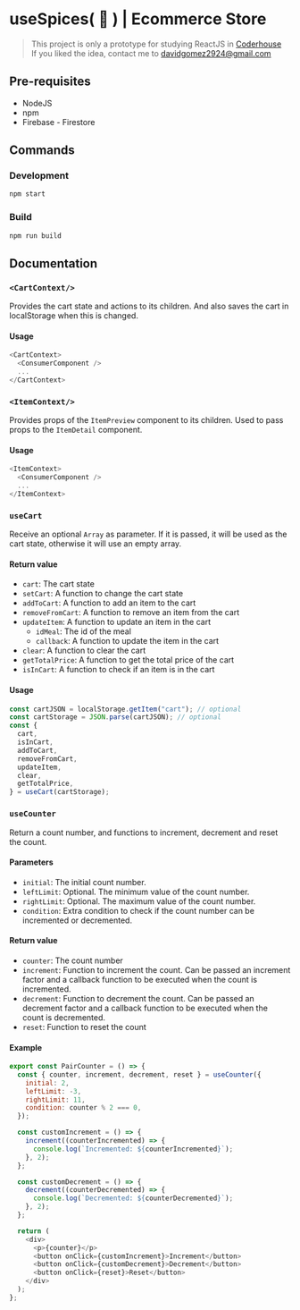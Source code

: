# useSpices( 🍲 ) | Ecommerce Store

> This project is only a prototype for studying ReactJS in [Coderhouse](https://coderhouse.com)<br>
> If you liked the idea, contact me to <davidgomez2924@gmail.com><br>

## Pre-requisites

- NodeJS
- npm
- Firebase - Firestore

## Commands

### Development
```sh
npm start
```

### Build
```sh
npm run build
```

## Documentation

### `<CartContext/>`

Provides the cart state and actions to its children. And also saves the cart in localStorage when this is changed.

#### Usage

```js
<CartContext>
  <ConsumerComponent />
  ...
</CartContext>
```

### `<ItemContext/>`

Provides props of the `ItemPreview` component to its children. Used to pass props to the `ItemDetail` component.

#### Usage

```js
<ItemContext>
  <ConsumerComponent />
  ...
</ItemContext>
```

### `useCart`

Receive an optional `Array` as parameter. If it is passed, it will be used as the cart state, otherwise it will use an empty array.

#### Return value

- `cart`: The cart state
- `setCart`: A function to change the cart state
- `addToCart`: A function to add an item to the cart
- `removeFromCart`: A function to remove an item from the cart
- `updateItem`: A function to update an item in the cart
  - `idMeal`: The id of the meal
  - `callback`: A function to update the item in the cart
- `clear`: A function to clear the cart
- `getTotalPrice`: A function to get the total price of the cart
- `isInCart`: A function to check if an item is in the cart

#### Usage

```js
const cartJSON = localStorage.getItem("cart"); // optional
const cartStorage = JSON.parse(cartJSON); // optional
const {
  cart,
  isInCart,
  addToCart,
  removeFromCart,
  updateItem,
  clear,
  getTotalPrice,
} = useCart(cartStorage);
```

### `useCounter`

Return a count number, and functions to increment, decrement and reset the count.

#### Parameters

- `initial`: The initial count number.
- `leftLimit`: Optional. The minimum value of the count number.
- `rightLimit`: Optional. The maximum value of the count number.
- `condition`: Extra condition to check if the count number can be incremented or decremented.

#### Return value

- `counter`: The count number
- `increment`: Function to increment the count. Can be passed an increment factor and a callback function to be executed when the count is incremented.
- `decrement`: Function to decrement the count. Can be passed an decrement factor and a callback function to be executed when the count is decremented.
- `reset`: Function to reset the count

#### Example

```js
export const PairCounter = () => {
  const { counter, increment, decrement, reset } = useCounter({
    initial: 2,
    leftLimit: -3,
    rightLimit: 11,
    condition: counter % 2 === 0,
  });

  const customIncrement = () => {
    increment((counterIncremented) => {
      console.log(`Incremented: ${counterIncremented}`);
    }, 2);
  };

  const customDecrement = () => {
    decrement((counterDecremented) => {
      console.log(`Decremented: ${counterDecremented}`);
    }, 2);
  };

  return (
    <div>
      <p>{counter}</p>
      <button onClick={customIncrement}>Increment</button>
      <button onClick={customDecrement}>Decrement</button>
      <button onClick={reset}>Reset</button>
    </div>
  );
};
```
